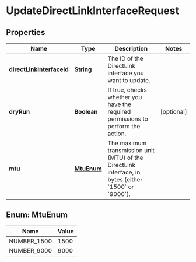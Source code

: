 

# UpdateDirectLinkInterfaceRequest


## Properties

| Name | Type | Description | Notes |
|------------ | ------------- | ------------- | -------------|
|**directLinkInterfaceId** | **String** | The ID of the DirectLink interface you want to update. |  |
|**dryRun** | **Boolean** | If true, checks whether you have the required permissions to perform the action. |  [optional] |
|**mtu** | [**MtuEnum**](#MtuEnum) | The maximum transmission unit (MTU) of the DirectLink interface, in bytes (either &#x60;1500&#x60; or &#x60;9000&#x60;). |  |



## Enum: MtuEnum

| Name | Value |
|---- | -----|
| NUMBER_1500 | 1500 |
| NUMBER_9000 | 9000 |



